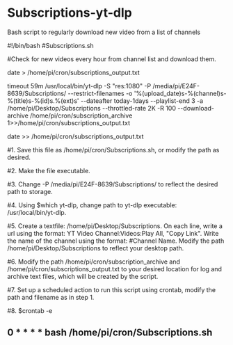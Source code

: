 # Subscriptions-yt-dlp
Bash script to regularly download new video from a list of channels 

#!/bin/bash
#Subscriptions.sh

#Check for new videos every hour from channel list and download them.

date > /home/pi/cron/subscriptions_output.txt

timeout 59m /usr/local/bin/yt-dlp -S "res:1080" -P /media/pi/E24F-8639/Subscriptions/ --restrict-filenames -o '%(upload_date)s-%(channel)s-%(title)s-%(id)s.%(ext)s' --dateafter today-1days --playlist-end 3 -a /home/pi/Desktop/Subscriptions --throttled-rate 2K -R 100 --download-archive /home/pi/cron/subscription_archive 1>>/home/pi/cron/subscriptions_output.txt

date >> /home/pi/cron/subscriptions_output.txt

#1. Save this file as /home/pi/cron/Subscriptions.sh, or modify the path as desired. 

#2. Make the file executable.

#3. Change -P /media/pi/E24F-8639/Subscriptions/ to reflect the desired path to storage.

#4. Using $which yt-dlp, change path to yt-dlp executable: /usr/local/bin/yt-dlp.

#5. Create a textfile: /home/pi/Desktop/Subscriptions. On each line, write a url using the format: YT Video Channel:Videos:Play All, "Copy Link". Write the name of the channel using the format: #Channel Name. Modify the path /home/pi/Desktop/Subscriptions to reflect your desktop path.

#6. Modify the path /home/pi/cron/subscription_archive and /home/pi/cron/subscriptions_output.txt to your desired location for log and archive text files, which will be created by the script.  

#7. Set up a scheduled action to run this script using crontab, modify the path and filename as in step 1.

#8. $crontab -e
## 0 * * * * bash /home/pi/cron/Subscriptions.sh

